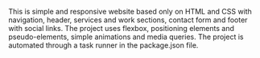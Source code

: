 This is simple and responsive website based only on HTML and CSS with navigation, header, services and work sections, contact form and footer with social links. The project uses flexbox, positioning elements and pseudo-elements, simple animations and media queries. The project is automated through a task runner in the package.json file.
